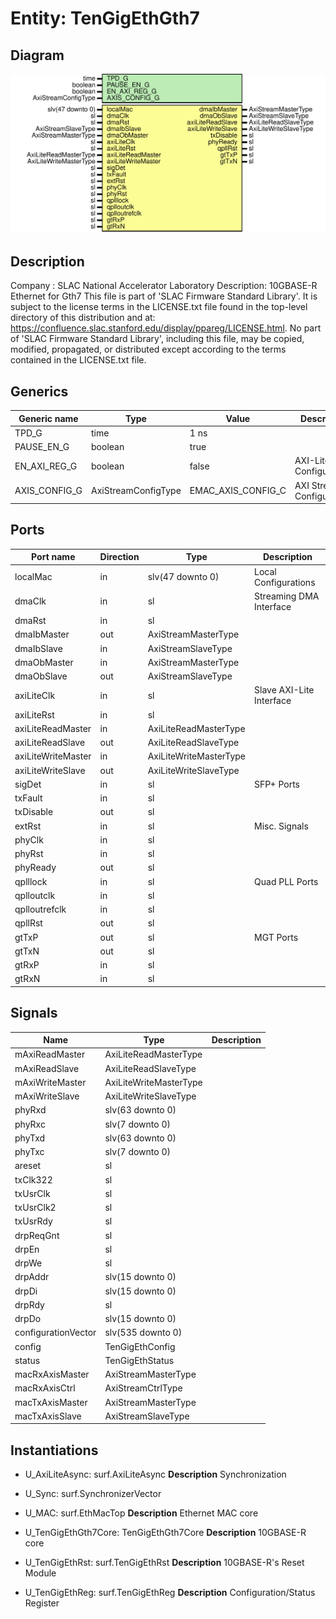 # Entity: TenGigEthGth7

## Diagram

![Diagram](TenGigEthGth7.svg "Diagram")
## Description

Company    : SLAC National Accelerator Laboratory
Description: 10GBASE-R Ethernet for Gth7
This file is part of 'SLAC Firmware Standard Library'.
It is subject to the license terms in the LICENSE.txt file found in the
top-level directory of this distribution and at:
   https://confluence.slac.stanford.edu/display/ppareg/LICENSE.html.
No part of 'SLAC Firmware Standard Library', including this file,
may be copied, modified, propagated, or distributed except according to
the terms contained in the LICENSE.txt file.
## Generics

| Generic name  | Type                | Value              | Description                   |
| ------------- | ------------------- | ------------------ | ----------------------------- |
| TPD_G         | time                | 1 ns               |                               |
| PAUSE_EN_G    | boolean             | true               |                               |
| EN_AXI_REG_G  | boolean             | false              | AXI-Lite Configurations       |
| AXIS_CONFIG_G | AxiStreamConfigType | EMAC_AXIS_CONFIG_C | AXI Streaming Configurations  |
## Ports

| Port name          | Direction | Type                   | Description              |
| ------------------ | --------- | ---------------------- | ------------------------ |
| localMac           | in        | slv(47 downto 0)       | Local Configurations     |
| dmaClk             | in        | sl                     | Streaming DMA Interface  |
| dmaRst             | in        | sl                     |                          |
| dmaIbMaster        | out       | AxiStreamMasterType    |                          |
| dmaIbSlave         | in        | AxiStreamSlaveType     |                          |
| dmaObMaster        | in        | AxiStreamMasterType    |                          |
| dmaObSlave         | out       | AxiStreamSlaveType     |                          |
| axiLiteClk         | in        | sl                     | Slave AXI-Lite Interface |
| axiLiteRst         | in        | sl                     |                          |
| axiLiteReadMaster  | in        | AxiLiteReadMasterType  |                          |
| axiLiteReadSlave   | out       | AxiLiteReadSlaveType   |                          |
| axiLiteWriteMaster | in        | AxiLiteWriteMasterType |                          |
| axiLiteWriteSlave  | out       | AxiLiteWriteSlaveType  |                          |
| sigDet             | in        | sl                     | SFP+ Ports               |
| txFault            | in        | sl                     |                          |
| txDisable          | out       | sl                     |                          |
| extRst             | in        | sl                     | Misc. Signals            |
| phyClk             | in        | sl                     |                          |
| phyRst             | in        | sl                     |                          |
| phyReady           | out       | sl                     |                          |
| qplllock           | in        | sl                     | Quad PLL Ports           |
| qplloutclk         | in        | sl                     |                          |
| qplloutrefclk      | in        | sl                     |                          |
| qpllRst            | out       | sl                     |                          |
| gtTxP              | out       | sl                     | MGT Ports                |
| gtTxN              | out       | sl                     |                          |
| gtRxP              | in        | sl                     |                          |
| gtRxN              | in        | sl                     |                          |
## Signals

| Name                | Type                   | Description |
| ------------------- | ---------------------- | ----------- |
| mAxiReadMaster      | AxiLiteReadMasterType  |             |
| mAxiReadSlave       | AxiLiteReadSlaveType   |             |
| mAxiWriteMaster     | AxiLiteWriteMasterType |             |
| mAxiWriteSlave      | AxiLiteWriteSlaveType  |             |
| phyRxd              | slv(63 downto 0)       |             |
| phyRxc              | slv(7 downto 0)        |             |
| phyTxd              | slv(63 downto 0)       |             |
| phyTxc              | slv(7 downto 0)        |             |
| areset              | sl                     |             |
| txClk322            | sl                     |             |
| txUsrClk            | sl                     |             |
| txUsrClk2           | sl                     |             |
| txUsrRdy            | sl                     |             |
| drpReqGnt           | sl                     |             |
| drpEn               | sl                     |             |
| drpWe               | sl                     |             |
| drpAddr             | slv(15 downto 0)       |             |
| drpDi               | slv(15 downto 0)       |             |
| drpRdy              | sl                     |             |
| drpDo               | slv(15 downto 0)       |             |
| configurationVector | slv(535 downto 0)      |             |
| config              | TenGigEthConfig        |             |
| status              | TenGigEthStatus        |             |
| macRxAxisMaster     | AxiStreamMasterType    |             |
| macRxAxisCtrl       | AxiStreamCtrlType      |             |
| macTxAxisMaster     | AxiStreamMasterType    |             |
| macTxAxisSlave      | AxiStreamSlaveType     |             |
## Instantiations

- U_AxiLiteAsync: surf.AxiLiteAsync
**Description**
Synchronization

- U_Sync: surf.SynchronizerVector
- U_MAC: surf.EthMacTop
**Description**
Ethernet MAC core

- U_TenGigEthGth7Core: TenGigEthGth7Core
**Description**
10GBASE-R core

- U_TenGigEthRst: surf.TenGigEthRst
**Description**
10GBASE-R's Reset Module

- U_TenGigEthReg: surf.TenGigEthReg
**Description**
Configuration/Status Register


